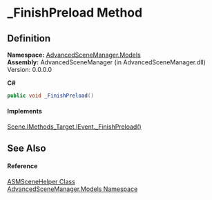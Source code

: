 # _FinishPreload Method




## Definition
**Namespace:** <a href="N_AdvancedSceneManager_Models">AdvancedSceneManager.Models</a>  
**Assembly:** AdvancedSceneManager (in AdvancedSceneManager.dll) Version: 0.0.0.0

**C#**
``` C#
public void _FinishPreload()
```



#### Implements
<a href="M_AdvancedSceneManager_Models_Scene_IMethods_Target_IEvent__FinishPreload">Scene.IMethods_Target.IEvent._FinishPreload()</a>  


## See Also


#### Reference
<a href="T_AdvancedSceneManager_Models_ASMSceneHelper">ASMSceneHelper Class</a>  
<a href="N_AdvancedSceneManager_Models">AdvancedSceneManager.Models Namespace</a>  
